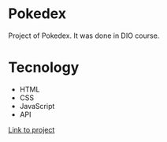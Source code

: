 # Pokedex

Project of Pokedex. It was done in DIO course.

# Tecnology

<ul>
    <li>HTML</li>
    <li>CSS</li>
    <li>JavaScript</li>
    <li>API</li>
</ul>

<a href="https://fernandakagami.github.io/javaScript-projects/dio-pokemon/" target="_blank">Link to project</a>
